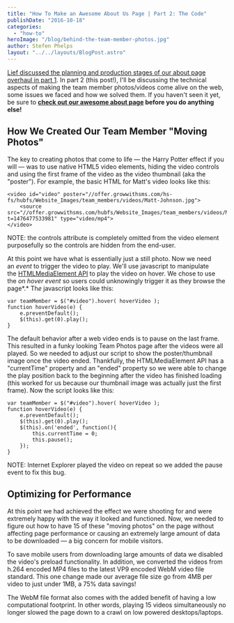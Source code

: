 ```yaml
---
title: "How To Make an Awesome About Us Page | Part 2: The Code"
publishDate: "2016-10-18"
categories:
  - "how-to"
heroImage: "/blog/behind-the-team-member-photos.jpg"
author: Stefen Phelps
layout: "../../layouts/BlogPost.astro"
---
```


[Lief discussed the planning and production stages of our about page overhaul in part 1](https://www.growwithsms.com/blog/behind-the-scenes-on-our-new-meet-the-team-photos-part-1). In part 2 (this post!), I'll be discussing the technical aspects of making the team member photos/videos come alive on the web, some issues we faced and how we solved them. If you haven't seen it yet, be sure to **[check out our awesome about page](https://www.growwithsms.com/about) before you do anything else!**

## How We Created Our Team Member "Moving Photos"

The key to creating photos that come to life — the Harry Potter effect if you will — was to use native HTML5 video elements, hiding the video controls and using the first frame of the video as the video thumbnail (aka the "poster"). For example, the basic HTML for Matt's video looks like this:

```
<video id="video" poster="//offer.growwithsms.com/hs-fs/hubfs/Website_Images/team_members/videos/Matt-Johnson.jpg">
    <source src="//offer.growwithsms.com/hubfs/Website_Images/team_members/videos/Matt.mp4?t=1476477533981" type="video/mp4">
</video>
```

NOTE: the controls attribute is completely omitted from the video element purposefully so the controls are hidden from the end-user.

At this point we have what is essentially just a still photo. Now we need an *event* to trigger the video to play. We'll use javascript to manipulate the [HTMLMediaElement API](https://developer.mozilla.org/en-US/docs/Web/API/HTMLMediaElement) to play the video on hover. We chose to use the *on hover event* so users could unknowingly trigger it as they browse the page*.* Th*e* javascript looks like this:

```
var teamMember = $("#video").hover( hoverVideo );
function hoverVideo(e) {
    e.preventDefault();
    $(this).get(0).play();
}
```

The default behavior after a web video ends is to pause on the last frame. This resulted in a funky looking Team Photos page after the videos were all played. So we needed to adjust our script to show the poster/thumbnail image once the video ended. Thankfully, the HTMLMediaElement API has a "currentTime" property and an "ended" property so we were able to change the play position back to the beginning after the video has finished loading (this worked for us because our thumbnail image was actually just the first frame). Now the script looks like this:

```
var teamMember = $("#video").hover( hoverVideo );
function hoverVideo(e) {
    e.preventDefault();
    $(this).get(0).play();
    $(this).on('ended', function(){
        this.currentTime = 0;
        this.pause();
    });
}
```

NOTE: Internet Explorer played the video on repeat so we added the pause event to fix this bug.

## Optimizing for Performance

At this point we had achieved the effect we were shooting for and were extremely happy with the way it looked and functioned. Now, we needed to figure out how to have 15 of these "moving photos" on the page without affecting page performance or causing an extremely large amount of data to be downloaded — a big concern for mobile visitors.

To save mobile users from downloading large amounts of data we disabled the video's preload functionality. In addition, we converted the videos from h.264 encoded MP4 files to the latest VP9 encoded WebM video file standard. This one change made our average file size go from 4MB per video to just under 1MB, a 75% data savings!

The WebM file format also comes with the added benefit of having a low computational footprint. In other words, playing 15 videos simultaneously no longer slowed the page down to a crawl on low powered desktops/laptops.
